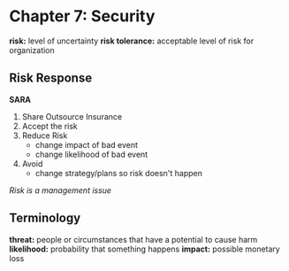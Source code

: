 # Chapter 7: Security

**risk:** level of uncertainty
**risk tolerance:** acceptable level of risk for organization

## Risk Response
**SARA**
1. Share Outsource Insurance
2. Accept the risk
3. Reduce Risk
	* change impact of bad event
	* change likelihood of bad event 
4. Avoid
	* change strategy/plans so risk doesn't happen

*Risk is a management issue*

## Terminology

**threat:** people or circumstances that have a potential to cause harm
**likelihood:** probability that something happens
**impact:** possible monetary loss

 
